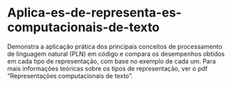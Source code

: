 # Aplica-es-de-representa-es-computacionais-de-texto
Demonstra a aplicação prática dos principais conceitos de processamento de linguagem natural (PLN) em código e compara os desempenhos obtidos em cada tipo de representação, com base no exemplo de cada um. Para mais informações teóricas sobre os tipos de representação, ver o pdf “Representações computacionais de texto”.
